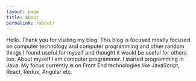 ```yaml
---
layout: page
title: About
permalink: /about/
---
```


Hello. Thank you for visiting my blog.
This blog is focused mostly focused on computer technology and computer programming and 
other random things I found useful for myself and thought it would be useful for others too.
About myself I am computer programmer. I started programming in Java. My focus currently is on Front End technologies like JavaScript, React, Redux, Angular etc.
